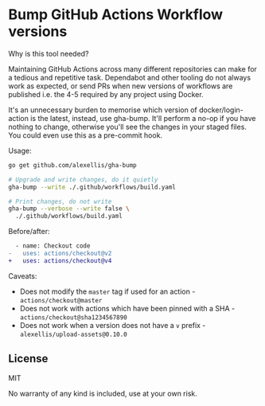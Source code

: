 Bump GitHub Actions Workflow versions
=============================================

Why is this tool needed?

Maintaining GitHub Actions across many different repositories can make for a tedious and repetitive task. Dependabot and other tooling do not always work as expected, or send PRs when new versions of workflows are published i.e. the 4-5 required by any project using Docker.

It's an unnecessary burden to memorise which version of docker/login-action is the latest, instead, use gha-bump. It'll perform a no-op if you have nothing to change, otherwise you'll see the changes in your staged files. You could even use this as a pre-commit hook.

Usage:

```bash
go get github.com/alexellis/gha-bump

# Upgrade and write changes, do it quietly
gha-bump --write ./.github/workflows/build.yaml

# Print changes, do not write
gha-bump --verbose --write false \
  ./.github/workflows/build.yaml
```

Before/after:

```diff
  - name: Checkout code
-   uses: actions/checkout@v2
+   uses: actions/checkout@v4
```

Caveats:

* Does not modify the `master` tag if used for an action - `actions/checkout@master`
* Does not work with actions which have been pinned with a SHA - `actions/checkout@sha1234567890`
* Does not work when a version does not have a `v` prefix - `alexellis/upload-assets@0.10.0`

## License

MIT

No warranty of any kind is included, use at your own risk.
